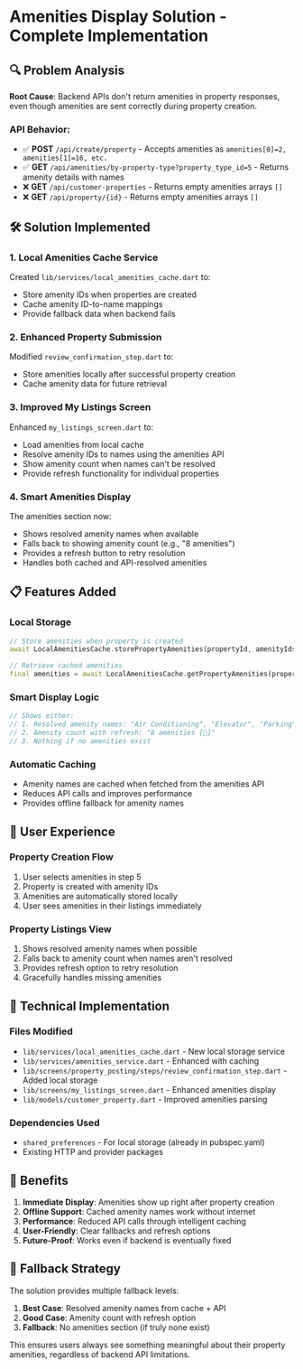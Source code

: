 # Amenities Display Solution - Complete Implementation

## 🔍 Problem Analysis

**Root Cause**: Backend APIs don't return amenities in property responses, even though amenities are sent correctly during property creation.

### API Behavior:
- ✅ **POST** `/api/create/property` - Accepts amenities as `amenities[0]=2, amenities[1]=16, etc.`
- ✅ **GET** `/api/amenities/by-property-type?property_type_id=5` - Returns amenity details with names
- ❌ **GET** `/api/customer-properties` - Returns empty amenities arrays `[]`
- ❌ **GET** `/api/property/{id}` - Returns empty amenities arrays `[]`

## 🛠️ Solution Implemented

### 1. **Local Amenities Cache Service**
Created `lib/services/local_amenities_cache.dart` to:
- Store amenity IDs when properties are created
- Cache amenity ID-to-name mappings
- Provide fallback data when backend fails

### 2. **Enhanced Property Submission**
Modified `review_confirmation_step.dart` to:
- Store amenities locally after successful property creation
- Cache amenity data for future retrieval

### 3. **Improved My Listings Screen**
Enhanced `my_listings_screen.dart` to:
- Load amenities from local cache
- Resolve amenity IDs to names using the amenities API
- Show amenity count when names can't be resolved
- Provide refresh functionality for individual properties

### 4. **Smart Amenities Display**
The amenities section now:
- Shows resolved amenity names when available
- Falls back to showing amenity count (e.g., "8 amenities")
- Provides a refresh button to retry resolution
- Handles both cached and API-resolved amenities

## 📋 Features Added

### **Local Storage**
```dart
// Store amenities when property is created
await LocalAmenitiesCache.storePropertyAmenities(propertyId, amenityIds);

// Retrieve cached amenities
final amenities = await LocalAmenitiesCache.getPropertyAmenities(propertyId);
```

### **Smart Display Logic**
```dart
// Shows either:
// 1. Resolved amenity names: "Air Conditioning", "Elevator", "Parking"
// 2. Amenity count with refresh: "8 amenities [🔄]"
// 3. Nothing if no amenities exist
```

### **Automatic Caching**
- Amenity names are cached when fetched from the amenities API
- Reduces API calls and improves performance
- Provides offline fallback for amenity names

## 🎯 User Experience

### **Property Creation Flow**
1. User selects amenities in step 5
2. Property is created with amenity IDs
3. Amenities are automatically stored locally
4. User sees amenities in their listings immediately

### **Property Listings View**
1. Shows resolved amenity names when possible
2. Falls back to amenity count when names aren't resolved
3. Provides refresh option to retry resolution
4. Gracefully handles missing amenities

## 🔧 Technical Implementation

### **Files Modified**
- `lib/services/local_amenities_cache.dart` - New local storage service
- `lib/services/amenities_service.dart` - Enhanced with caching
- `lib/screens/property_posting/steps/review_confirmation_step.dart` - Added local storage
- `lib/screens/my_listings_screen.dart` - Enhanced amenities display
- `lib/models/customer_property.dart` - Improved amenities parsing

### **Dependencies Used**
- `shared_preferences` - For local storage (already in pubspec.yaml)
- Existing HTTP and provider packages

## 🚀 Benefits

1. **Immediate Display**: Amenities show up right after property creation
2. **Offline Support**: Cached amenity names work without internet
3. **Performance**: Reduced API calls through intelligent caching
4. **User-Friendly**: Clear fallbacks and refresh options
5. **Future-Proof**: Works even if backend is eventually fixed

## 🔄 Fallback Strategy

The solution provides multiple fallback levels:
1. **Best Case**: Resolved amenity names from cache + API
2. **Good Case**: Amenity count with refresh option
3. **Fallback**: No amenities section (if truly none exist)

This ensures users always see something meaningful about their property amenities, regardless of backend API limitations.
